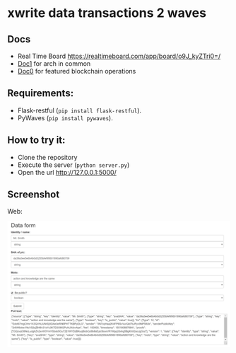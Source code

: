 xwrite data transactions 2 waves
=============================


Docs
--------------
- Real Time Board <https://realtimeboard.com/app/board/o9J_kyZTri0=/>
- [Doc1](docs/arch_v0.1.mkd) for arch in common
- [Doc0](docs/w2block.mkd) for featured blockchain operations

Requirements:
--------------

- Flask-restful (``pip install flask-restful``).
- PyWaves (``pip install pywaves``).

How to try it:
----------------

- Clone the repository
- Execute the server (``python server.py``)
- Open the url <http://127.0.0.1:5000/>

Screenshot
----------------

Web:

![alt text][dataFill]

[dataFill]:  pics/web.png "Web page screen"
